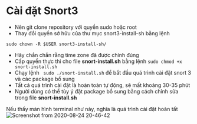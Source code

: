 # Cài đặt Snort3

  + Nên git clone repository với quyền sudo hoặc root
  + Thay đổi quyền sở hữu của thư mục snort3-install-sh bằng lệnh
  ```
  sudo chown -R $USER snort3-install-sh/
  ```
  + Hãy chắn chắn rằng time zone đã được chỉnh đúng
  + Cấp quyền thực thi cho file **snort-install.sh** bằng lệnh ``` sudo chmod +x snort-install.sh ```
  + Chạy lệnh ``` sudo ./snort-install.sh``` để bắt đầu quá trình cài đặt snort 3 và các package bổ sung
  + Tất cả quá trình cài đặt là hoàn toàn tự động, sẽ mất khoảng 30-35 phút
  + Người dùng có thể tùy ý đặt package bổ sung bằng cách chỉnh sửa trong file **snort-install.sh**
  
Nếu thấy màn hình terminal như này, nghĩa là quá trình cài đặt hoàn tất
  ![Screenshot from 2020-08-24 20-46-42](https://user-images.githubusercontent.com/32956424/91057676-ba445000-e651-11ea-9680-fa966dfeed9f.png)
